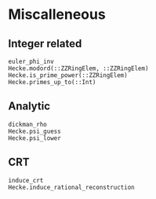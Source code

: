 # Miscalleneous

## Integer related

```@docs
euler_phi_inv
Hecke.modord(::ZZRingElem, ::ZZRingElem)
Hecke.is_prime_power(::ZZRingElem)
Hecke.primes_up_to(::Int)
```

## Analytic

```@docs
dickman_rho
Hecke.psi_guess
Hecke.psi_lower
```

## CRT
```@docs
induce_crt
Hecke.induce_rational_reconstruction
```
